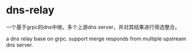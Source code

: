 # dns-relay
一个基于grpc的dns中继。多个上游dns server，并对其结果进行筛选整合。

a dns relay base on grpc. support merge responds from multiple upstream dns server.
